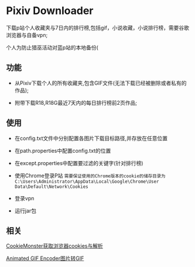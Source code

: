 # Pixiv Downloader
下载p站个人收藏夹与7日内的排行榜,包括gif，小说收藏，小说排行榜，需要谷歌浏览器与自备vpn; 

个人为防止猎巫活动对蓝p站的本地备份(
## 功能
- 从Pixiv下载个人的所有收藏夹,包含GIF文件(无法下载已经被删除或者私有的作品);

- 附带下载R18,R18G最近7天内的每日排行榜前2页作品;
## 使用
- 在config.txt文件中分别配置各图片下载目标路径,并存放在任意位置

- 在path.properties中配置config.txt的位置
- 在except.properties中配置要过滤的关键字(针对排行榜)

- 使用Chrome登录P站
`
需要保证使用的Chrome版本的cookie的储存目录为C:\Users\Administrator\AppData\Local\Google\Chrome\User Data\Default\Network\Cookies
`
- 登录vpn

- 运行jar包
## 相关

[CookieMonster获取浏览器cookies与解析](https://github.com/benjholla/CookieMonster.git)

[Animated GIF Encoder图片转GIF](https://github.com/madmaw/animatedgifencoder.git)

